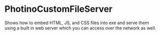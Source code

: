# PhotinoCustomFileServer
Shows how to embed HTML, JS, and CSS files into exe and serve them using a built in web server which you can access over the network as well. 
